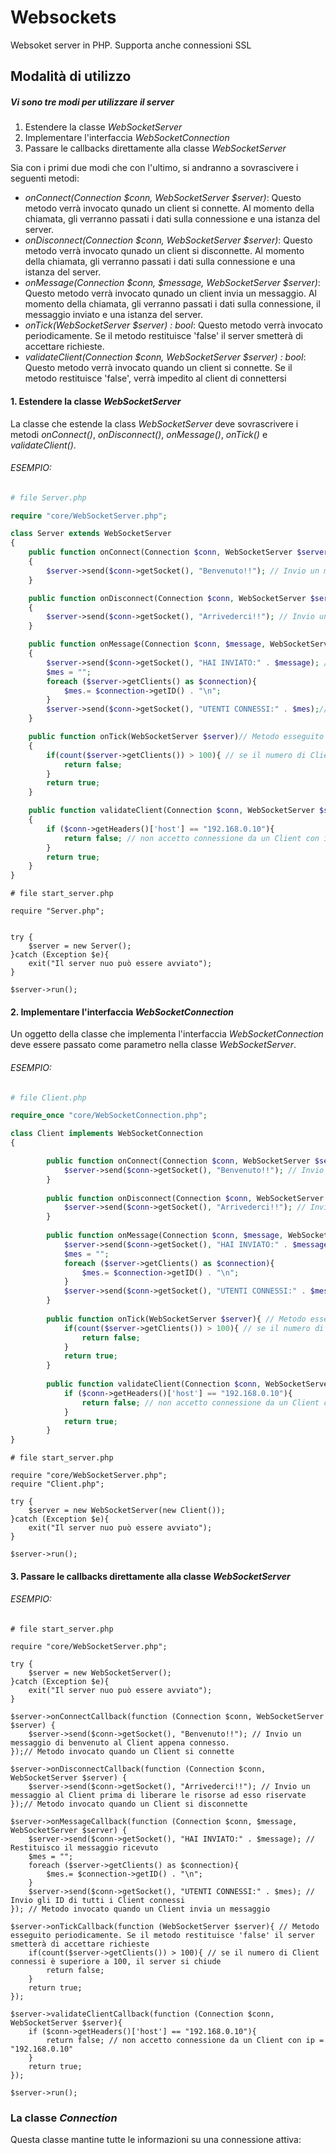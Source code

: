# Websockets

Websoket server in PHP. Supporta anche connessioni SSL


## Modalità di utilizzo
##### Vi sono tre modi per utilizzare il server
1. Estendere la classe *WebSocketServer*
2. Implementare l'interfaccia *WebSocketConnection*
3. Passare le callbacks direttamente alla classe *WebSocketServer*

Sia con i primi due modi che con l'ultimo, si andranno a sovrascivere i seguenti metodi:
- *onConnect(Connection $conn, WebSocketServer $server)*: Questo metodo verrà invocato qunado un client si connette. Al momento della chiamata, gli verranno passati i dati sulla connessione e una istanza del server.
- *onDisconnect(Connection $conn, WebSocketServer $server)*: Questo metodo verrà invocato qunado un client si disconnette. Al momento della chiamata, gli verranno passati i dati  sulla connessione e una istanza del server.                                                       
- *onMessage(Connection $conn, $message, WebSocketServer $server)*: Questo metodo verrà invocato qunado un client invia un messaggio.  Al momento della chiamata, gli verranno passati i dati sulla connessione, il messaggio inviato e una istanza del server.
- *onTick(WebSocketServer $server) : bool*: Questo metodo verrà invocato periodicamente. Se il metodo restituisce 'false' il server smetterà di accettare richieste.
- *validateClient(Connection $conn, WebSocketServer $server) : bool*: Questo metodo verrà invocato quando un client si connette. Se il metodo restituisce 'false', verrà impedito al client di connettersi
                                                      
#### 1. Estendere la classe *WebSocketServer*
La classe che estende la class *WebSocketServer* deve sovrascrivere i metodi *onConnect()*, *onDisconnect()*, *onMessage()*, *onTick()* e  *validateClient()*.
###### ESEMPIO: 
``` php
# file Server.php

require "core/WebSocketServer.php";

class Server extends WebSocketServer
{
    public function onConnect(Connection $conn, WebSocketServer $server)// Metodo invocato quando un Client si connette
    {
        $server->send($conn->getSocket(), "Benvenuto!!"); // Invio un messaggio di benvenuto al Client appena connesso.
    }

    public function onDisconnect(Connection $conn, WebSocketServer $server)// Metodo invocato quando un Client si disconnette
    {
        $server->send($conn->getSocket(), "Arrivederci!!"); // Invio un messaggio al Client prima di liberare le risorse ad esso riservate
    }

    public function onMessage(Connection $conn, $message, WebSocketServer $server)// Metodo invocato quando un Client invia un messaggio
    {
        $server->send($conn->getSocket(), "HAI INVIATO:" . $message); // Restituisco il messaggio ricevuto
        $mes = "";
        foreach ($server->getClients() as $connection){
            $mes.= $connection->getID() . "\n";
        }
        $server->send($conn->getSocket(), "UTENTI CONNESSI:" . $mes);// Invio gli ID di tutti i Client connessi
    }

    public function onTick(WebSocketServer $server)// Metodo esseguito periodicamente. Se il metodo restituisce 'false' il server smetterà di accettare richieste
    {
        if(count($server->getClients()) > 100){ // se il numero di Client connessi è superiore a 100, il server si chiude
            return false;
        }
        return true;
    }

    public function validateClient(Connection $conn, WebSocketServer $server)
    {
        if ($conn->getHeaders()['host'] == "192.168.0.10"){
            return false; // non accetto connessione da un Client con ip = "192.168.0.10"
        }
        return true;
    }
}
```

```
# file start_server.php

require "Server.php";


try {
    $server = new Server();
}catch (Exception $e){
    exit("Il server nuo può essere avviato");
}

$server->run();
```
#### 2. Implementare l'interfaccia *WebSocketConnection*
Un oggetto della classe che implementa l'interfaccia *WebSocketConnection* deve essere passato come parametro nella classe *WebSocketServer*.
###### ESEMPIO: 
``` php
# file Client.php

require_once "core/WebSocketConnection.php";

class Client implements WebSocketConnection
{

        public function onConnect(Connection $conn, WebSocketServer $server){ // Metodo invocato quando un Client si connette
            $server->send($conn->getSocket(), "Benvenuto!!"); // Invio un messaggio di benvenuto al Client appena connesso.
        }
    
        public function onDisconnect(Connection $conn, WebSocketServer $server){// Metodo invocato quando un Client si disconnette
            $server->send($conn->getSocket(), "Arrivederci!!"); // Invio un messaggio al Client prima di liberare le risorse ad esso riservate
        }
    
        public function onMessage(Connection $conn, $message, WebSocketServer $server){// Metodo invocato quando un Client invia un messaggio
            $server->send($conn->getSocket(), "HAI INVIATO:" . $message); // Restituisco il messaggio ricevuto
            $mes = "";
            foreach ($server->getClients() as $connection){
                $mes.= $connection->getID() . "\n";
            }
            $server->send($conn->getSocket(), "UTENTI CONNESSI:" . $mes); // Invio gli ID di tutti i Client connessi
        }
    
        public function onTick(WebSocketServer $server){ // Metodo esseguito periodicamente. Se il metodo restituisce 'false' il server smetterà di accettare richieste
            if(count($server->getClients()) > 100){ // se il numero di Client connessi è superiore a 100, il server si chiude
                return false;
            }
            return true;
        }
    
        public function validateClient(Connection $conn, WebSocketServer $server){
            if ($conn->getHeaders()['host'] == "192.168.0.10"){
                return false; // non accetto connessione da un Client con ip = "192.168.0.10"
            }
            return true;
        }
}
```
```
# file start_server.php

require "core/WebSocketServer.php";
require "Client.php";

try {
    $server = new WebSocketServer(new Client());
}catch (Exception $e){
    exit("Il server nuo può essere avviato");
}

$server->run();
```
#### 3. Passare le callbacks direttamente alla classe *WebSocketServer*
###### ESEMPIO:
```
# file start_server.php

require "core/WebSocketServer.php";

try {
    $server = new WebSocketServer();
}catch (Exception $e){
    exit("Il server nuo può essere avviato");
}

$server->onConnectCallback(function (Connection $conn, WebSocketServer $server) {
    $server->send($conn->getSocket(), "Benvenuto!!"); // Invio un messaggio di benvenuto al Client appena connesso.
});// Metodo invocato quando un Client si connette

$server->onDisconnectCallback(function (Connection $conn, WebSocketServer $server) {
    $server->send($conn->getSocket(), "Arrivederci!!"); // Invio un messaggio al Client prima di liberare le risorse ad esso riservate
});// Metodo invocato quando un Client si disconnette

$server->onMessageCallback(function (Connection $conn, $message, WebSocketServer $server) {
    $server->send($conn->getSocket(), "HAI INVIATO:" . $message); // Restituisco il messaggio ricevuto
    $mes = "";
    foreach ($server->getClients() as $connection){
        $mes.= $connection->getID() . "\n";
    }
    $server->send($conn->getSocket(), "UTENTI CONNESSI:" . $mes); // Invio gli ID di tutti i Client connessi
}); // Metodo invocato quando un Client invia un messaggio

$server->onTickCallback(function (WebSocketServer $server){ // Metodo esseguito periodicamente. Se il metodo restituisce 'false' il server smetterà di accettare richieste
    if(count($server->getClients()) > 100){ // se il numero di Client connessi è superiore a 100, il server si chiude
        return false;
    }
    return true;
});

$server->validateClientCallback(function (Connection $conn, WebSocketServer $server){
    if ($conn->getHeaders()['host'] == "192.168.0.10"){
        return false; // non accetto connessione da un Client con ip = "192.168.0.10"
    }
    return true;
});

$server->run();
```
### La classe _Connection_
Questa classe mantine tutte le informazioni su una connessione attiva:


